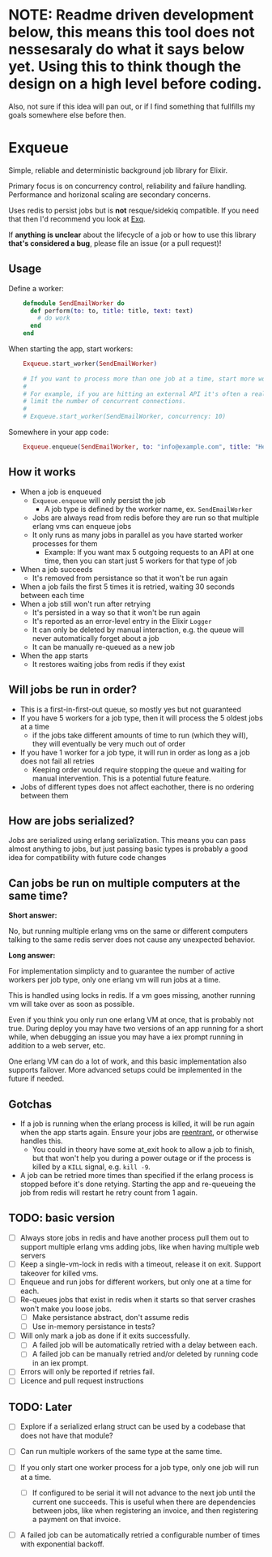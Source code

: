 # NOTE: Readme driven development below, this means this tool does not nessesaraly do what it says below yet. Using this to think though the design on a high level before coding.

Also, not sure if this idea will pan out, or if I find something that fullfills my goals somewhere else before then.

Exqueue
=======

Simple, reliable and deterministic background job library for Elixir.

Primary focus is on concurrency control, reliability and failure handling. Performance and horizonal scaling are secondary concerns.

Uses redis to persist jobs but is **not** resque/sidekiq compatible. If you need that then I'd recommend you look at [Exq](https://github.com/akira/exq).

If **anything is unclear** about the lifecycle of a job or how to use this library **that's considered a bug**, please file an issue (or a pull request)!

## Usage

Define a worker:

```elixir
    defmodule SendEmailWorker do
      def perform(to: to, title: title, text: text)
        # do work
      end
    end
```

When starting the app, start workers:

```elixir
    Exqueue.start_worker(SendEmailWorker)
    
    # If you want to process more than one job at a time, start more worker processes.
    #
    # For example, if you are hitting an external API it's often a really good idea to
    # limit the number of concurrent connections.
    #
    # Exqueue.start_worker(SendEmailWorker, concurrency: 10)
```    

Somewhere in your app code:

```elixir    
    Exqueue.enqueue(SendEmailWorker, to: "info@example.com", title: "Hello", text: "Hello, there!")
```

## How it works

* When a job is enqueued
  - `Exqueue.enqueue` will only persist the job
    - A job type is defined by the worker name, ex. `SendEmailWorker`
  - Jobs are always read from redis before they are run so that multiple erlang vms can enqueue jobs
  - It only runs as many jobs in parallel as you have started worker processes for them
    - Example: If you want max 5 outgoing requests to an API at one time, then you can start just 5 workers for that type of job
* When a job succeeds
  - It's removed from persistance so that it won't be run again
* When a job fails the first 5 times it is retried, waiting 30 seconds between each time
* When a job still won't run after retrying
  - It's persisted in a way so that it won't be run again
  - It's reported as an error-level entry in the Elixir `Logger`
  - It can only be deleted by manual interaction, e.g. the queue will never automatically forget about a job
  - It can be manually re-queued as a new job
* When the app starts
  - It restores waiting jobs from redis if they exist

## Will jobs be run in order?

* This is a first-in-first-out queue, so mostly yes but not guaranteed
* If you have 5 workers for a job type, then it will process the 5 oldest jobs at a time
  - if the jobs take different amounts of time to run (which they will), they will eventually be very much out of order
* If you have 1 worker for a job type, it will run in order as long as a job does not fail all retries
  - Keeping order would require stopping the queue and waiting for manual intervention. This is a potential future feature.
* Jobs of different types does not affect eachother, there is no ordering between them

## How are jobs serialized?

Jobs are serialized using erlang serialization. This means you can pass almost anything to jobs, but just passing basic types is probably a good idea for compatibility with future code changes

## Can jobs be run on multiple computers at the same time?

**Short answer:**

No, but running multiple erlang vms on the same or different computers talking to the same redis server does not cause any unexpected behavior.

**Long answer:**

For implementation simplicty and to guarantee the number of active workers per job type, only one erlang vm will run jobs at a time.

This is handled using locks in redis. If a vm goes missing, another running vm will take over as soon as possible.

Even if you think you only run one erlang VM at once, that is probably not true. During deploy you may have two versions of an app running for a short while, when debugging an issue you may have a iex prompt running in addition to a web server, etc.

One erlang VM can do a lot of work, and this basic implementation also supports failover. More advanced setups could be implemented in the future if needed.

## Gotchas

* If a job is running when the erlang process is killed, it will be run again when the app starts again. Ensure your jobs are [reentrant](https://en.wikipedia.org/wiki/Reentrancy_(computing)), or otherwise handles this.
  - You could in theory have some at\_exit hook to allow a job to finish, but that won't help you during a power outage or if the process is killed by a `KILL` signal, e.g. `kill -9`.
* A job can be retried more times than specified if the erlang process is stopped before it's done retying. Starting the app and re-queueing the job from redis will restart he retry count from 1 again.

## TODO: basic version

* [ ] Always store jobs in redis and have another process pull them out to support multiple erlang vms adding jobs, like when having multiple web servers
* [ ] Keep a single-vm-lock in redis with a timeout, release it on exit. Support takeover for killed vms.
* [ ] Enqueue and run jobs for different workers, but only one at a time for each.
* [ ] Re-queues jobs that exist in redis when it starts so that server crashes won't make you loose jobs.
  - [ ] Make persistance abstract, don't assume redis
  - [ ] Use in-memory persistance in tests?
* [ ] Will only mark a job as done if it exits successfully.
  - [ ] A failed job will be automatically retried with a delay between each.
  - [ ] A failed job can be manually retried and/or deleted by running code in an iex prompt.
* [ ] Errors will only be reported if retries fail.
* [ ] Licence and pull request instructions

## TODO: Later

* [ ] Explore if a serialized erlang struct can be used by a codebase that does not have that module?
* [ ] Can run multiple workers of the same type at the same time.
* [ ] If you only start one worker process for a job type, only one job will run at a time.
  - [ ] If configured to be serial it will not advance to the next job until the current one succeeds. This is useful when there are dependencies between jobs, like when registering an invoice, and then registering a payment on that invoice.
* [ ] A failed job can be automatically retried a configurable number of times with exponential backoff.

